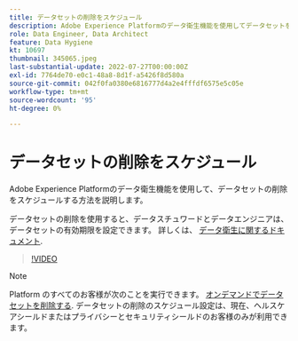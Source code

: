 ```yaml
---
title: データセットの削除をスケジュール
description: Adobe Experience Platformのデータ衛生機能を使用してデータセットを削除する方法を説明します。
role: Data Engineer, Data Architect
feature: Data Hygiene
kt: 10697
thumbnail: 345065.jpeg
last-substantial-update: 2022-07-27T00:00:00Z
exl-id: 7764de70-e0c1-48a8-8d1f-a5426f8d580a
source-git-commit: 042f0fa0380e6816777d4a2e4fffdf6575e5c05e
workflow-type: tm+mt
source-wordcount: '95'
ht-degree: 0%

---
```


# データセットの削除をスケジュール

Adobe Experience Platformのデータ衛生機能を使用して、データセットの削除をスケジュールする方法を説明します。

データセットの削除を使用すると、データスチュワードとデータエンジニアは、データセットの有効期限を設定できます。 詳しくは、 [データ衛生に関するドキュメント](https://experienceleague.adobe.com/docs/experience-platform/hygiene/home.html).


>[!VIDEO](https://video.tv.adobe.com/v/345065?quality=12&learn=on)

>[!NOTE]
>
> Platform のすべてのお客様が次のことを実行できます。 [オンデマンドでデータセットを削除する](https://experienceleague.adobe.com/docs/experience-platform/catalog/datasets/user-guide.html#delete). データセットの削除のスケジュール設定は、現在、ヘルスケアシールドまたはプライバシーとセキュリティシールドのお客様のみが利用できます。
